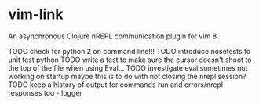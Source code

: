 # vim-link

An asynchronous Clojure nREPL communication plugin for vim 8

TODO check for python 2 on command line!!!
TODO introduce nosetests to unit test python
TODO write a test to make sure the cursor doesn't shoot to the top of
the file when using Eval...
TODO investigate eval sometimes not working on startup
maybe this is to do with not closing the nrepl session?
TODO keep a history of output for commands run and errors/nrepl responses too - logger
